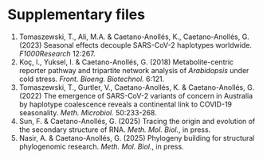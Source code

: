 # Supplementary files
1. Tomaszewski, T., Ali, M.A. & Caetano-Anollés, K., Caetano-Anollés, G. (2023) Seasonal effects decouple SARS-CoV-2 haplotypes worldwide. _F1000Research_ 12:267.
2. Koç, I., Yuksel, I. & Caetano-Anollés, G. (2018) Metabolite-centric reporter pathway and tripartite network analysis of _Arabidopsis_ under cold stress. _Front. Bioeng. Biotechnol._ 6:121.
3. Tomaszewski, T., Gurtler, V., Caetano-Anollés, K. & Caetano-Anollés, G. (2022) The emergence of SARS-CoV-2 variants of concern in Australia by haplotype coalescence reveals a continental link to COVID-19 seasonality. _Meth. Microbiol._ 50:233-268.
4. Sun, F. & Caetano-Anollés, G. (2025) Tracing the origin and evolution of the secondary structure of RNA. _Meth. Mol. Biol._, in press.
5. Nasir, A. & Caetano-Anollés, G. (2025) Phylogeny building for structural phylogenomic research. _Meth. Mol. Biol._, in press. 
